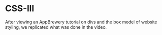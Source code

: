 # CSS-III

After viewing an AppBrewery tutorial on divs and the box model of website styling, we replicated what was done in the video.
